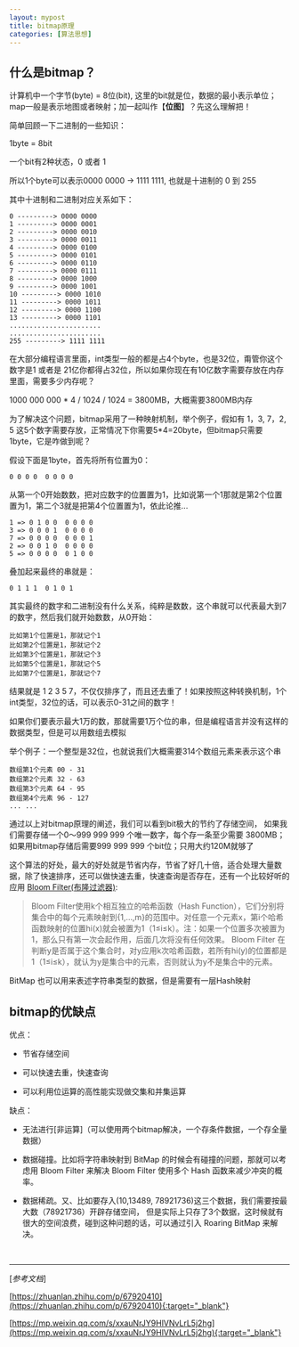 ```yaml
---
layout: mypost
title: bitmap原理
categories: [算法思想]
---
```


## 什么是bitmap？

计算机中一个字节(byte) = 8位(bit), 这里的bit就是位，数据的最小表示单位；map一般是表示地图或者映射；加一起叫作【**位图**】？先这么理解把！

简单回顾一下二进制的一些知识：

1byte = 8bit

一个bit有2种状态，0 或者 1

所以1个byte可以表示0000 0000 -> 1111 1111, 也就是十进制的 0 到 255

其中十进制和二进制对应关系如下：

    0 ---------> 0000 0000
    1 ---------> 0000 0001
    2 ---------> 0000 0010
    3 ---------> 0000 0011
    4 ---------> 0000 0100
    5 ---------> 0000 0101
    6 ---------> 0000 0110
    7 ---------> 0000 0111
    8 ---------> 0000 1000
    9 ---------> 0000 1001
    10 ---------> 0000 1010
    11 ---------> 0000 1011
    12 ---------> 0000 1100
    13 ---------> 0000 1101
    .......................
    .......................
    255 ---------> 1111 1111

在大部分编程语言里面，int类型一般的都是占4个byte，也是32位，甭管你这个数字是1 或者是 21亿你都得占32位，所以如果你现在有10亿数字需要存放在内存里面，需要多少内存呢？

1000 000 000 * 4 / 1024 / 1024 = 3800MB，大概需要3800MB内存

为了解决这个问题，bitmap采用了一种映射机制，举个例子，假如有 1，3, 7，2, 5 这5个数字需要存放，正常情况下你需要5*4=20byte，但bitmap只需要1byte，它是咋做到呢？

假设下面是1byte，首先将所有位置为0：

    0 0 0 0  0 0 0 0

从第一个0开始数数，把对应数字的位置置为1，比如说第一个1那就是第2个位置置为1，第二个3就是把第4个位置置为1，依此论推...

    1 => 0 1 0 0  0 0 0 0
    3 => 0 0 0 1  0 0 0 0
    7 => 0 0 0 0  0 0 0 1
    2 => 0 0 1 0  0 0 0 0
    5 => 0 0 0 0  0 1 0 0

叠加起来最终的串就是：

    0 1 1 1  0 1 0 1

其实最终的数字和二进制没有什么关系，纯粹是数数，这个串就可以代表最大到7的数字，然后我们就开始数数，从0开始：

    比如第1个位置是1，那就记个1
    比如第2个位置是1，那就记个2
    比如第3个位置是1，那就记个3
    比如第5个位置是1，那就记个5
    比如第7个位置是1，那就记个7

结果就是 1 2 3 5 7，不仅仅排序了，而且还去重了！如果按照这种转换机制，1个int类型，32位的话，可以表示0-31之间的数字！

如果你们要表示最大1万的数，那就需要1万个位的串，但是编程语言并没有这样的数据类型，但是可以用数组去模拟

举个例子：一个整型是32位，也就说我们大概需要314个数组元素来表示这个串

    数组第1个元素 00 - 31
    数组第2个元素 32 - 63
    数组第3个元素 64 - 95
    数组第4个元素 96 - 127
    ... ...

通过以上对bitmap原理的阐述，我们可以看到bit极大的节约了存储空间， 如果我们需要存储一个0～999 999 999 个唯一数字，每个存一条至少需要 3800MB；如果用bitmap存储后需要999 999 999 个bit位；只用大约120M就够了

这个算法的好处，最大的好处就是节省内存，节省了好几十倍，适合处理大量数据，除了快速排序，还可以做快速去重，快速查询是否存在，还有一个比较好听的应用 [Bloom Filter(布隆过滤器)](https://yuyu888.github.io/posts/2020/12/25/%E5%B8%83%E9%9A%86%E8%BF%87%E6%BB%A4%E5%99%A8.html):

> Bloom Filter使用k个相互独立的哈希函数（Hash Function），它们分别将集合中的每个元素映射到{1,…,m}的范围中。对任意一个元素x，第i个哈希函数映射的位置hi(x)就会被置为1（1≤i≤k）。注：如果一个位置多次被置为1，那么只有第一次会起作用，后面几次将没有任何效果。 Bloom Filter 在判断y是否属于这个集合时，对y应用k次哈希函数，若所有hi(y)的位置都是1（1≤i≤k），就认为y是集合中的元素，否则就认为y不是集合中的元素。

BitMap 也可以用来表述字符串类型的数据，但是需要有一层Hash映射

## bitmap的优缺点

优点：

- 节省存储空间

- 可以快速去重，快速查询

- 可以利用位运算的高性能实现做交集和并集运算

缺点：

- 无法进行[非运算]（可以使用两个bitmap解决，一个存条件数据，一个存全量数据）

- 数据碰撞。比如将字符串映射到 BitMap 的时候会有碰撞的问题，那就可以考虑用 Bloom Filter 来解决 Bloom Filter 使用多个 Hash 函数来减少冲突的概率。

- 数据稀疏。又、比如要存入(10,13489, 78921736)这三个数据，我们需要按最大数（78921736）开辟存储空间， 但是实际上只存了3个数据，这时候就有很大的空间浪费，碰到这种问题的话，可以通过引入 Roaring BitMap 来解决。


<br/>

----

[_参考文档_]

[https://zhuanlan.zhihu.com/p/67920410](https://zhuanlan.zhihu.com/p/67920410){:target="_blank"}

[https://mp.weixin.qq.com/s/xxauNrJY9HlVNvLrL5j2hg](https://mp.weixin.qq.com/s/xxauNrJY9HlVNvLrL5j2hg){:target="_blank"}